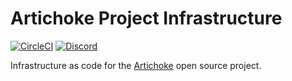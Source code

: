 # Artichoke Project Infrastructure

[![CircleCI](https://circleci.com/gh/artichoke/project-infrastructure.svg?style=svg)](https://circleci.com/gh/artichoke/project-infrastructure)
[![Discord](https://img.shields.io/discord/607683947496734760)](https://discord.gg/QCe2tp2)

Infrastructure as code for the [Artichoke](https://github.com/artichoke) open
source project.
